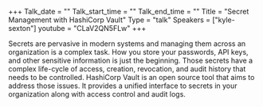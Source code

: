 +++
Talk_date = ""
Talk_start_time = ""
Talk_end_time = ""
Title = "Secret Management with HashiCorp Vault"
Type = "talk"
Speakers = ["kyle-sexton"]
youtube = "CLaV2QN5FLw"
+++

Secrets are pervasive in modern systems and managing them across an organization is a complex task. How you store your passwords, API keys, and other sensitive information is just the beginning. Those secrets have a complex life-cycle of access, creation, revocation, and audit history that needs to be controlled. HashiCorp Vault is an open source tool that aims to address those issues. It provides a unified interface to secrets in your organization along with access control and audit logs.
